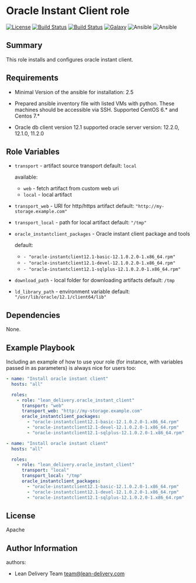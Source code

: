 Oracle Instant Client role
=========
[![License](https://img.shields.io/badge/license-Apache-green.svg?style=flat)](https://raw.githubusercontent.com/lean-delivery/ansible-role-sonarqube/master/LICENSE)
[![Build Status](https://travis-ci.org/lean-delivery/ansible-role-oracle-instant-client.svg?branch=master)](https://travis-ci.org/lean-delivery/ansible-role-oracle-instant-client)
[![Build Status](https://gitlab.com/lean-delivery/ansible-role-oracle-instant-client/badges/master/build.svg)](https://gitlab.com/lean-delivery/ansible-role-oracle-instant-client)
[![Galaxy](https://img.shields.io/badge/galaxy-lean__delivery.oracle__instant__client-blue.svg)](https://galaxy.ansible.com/lean_delivery/oracle_instant_client)
![Ansible](https://img.shields.io/ansible/role/d/32812.svg)
![Ansible](https://img.shields.io/badge/dynamic/json.svg?label=min_ansible_version&url=https%3A%2F%2Fgalaxy.ansible.com%2Fapi%2Fv1%2Froles%2F32812%2F&query=$.min_ansible_version)

Summary
-------

This role installs and configures oracle instant client.

Requirements
------------

  - Minimal Version of the ansible for installation: 2.5

  - Prepared ansible inventory file with listed VMs with python. These machines should be accessible via SSH.
Supported CentOS 6.* and Centos 7.*

  - Oracle db client version 12.1 supported oracle server version: 12.2.0, 12.1.0, 11.2.0

Role Variables
--------------

  - `transport` - artifact source transport default: `local`

    available:
      - `web` - fetch artifact from custom web uri
      - `local` - local artifact

  - `transport_web` - URI for http/https artifact default: `"http://my-storage.example.com"`
  - `transport_local` - path for local artifact default: `"/tmp"`
  - `oracle_instantclient_packages` - Oracle instant client package and tools

    default:
      - `- "oracle-instantclient12.1-basic-12.1.0.2.0-1.x86_64.rpm"`
      - `- "oracle-instantclient12.1-devel-12.1.0.2.0-1.x86_64.rpm"`
      - `- "oracle-instantclient12.1-sqlplus-12.1.0.2.0-1.x86_64.rpm"`

  - `download_path` - local folder for downloading artifacts default: `/tmp`
  - `ld_library_path` -  environment variable default: `"/usr/lib/oracle/12.1/client64/lib"`

Dependencies
------------

None.

Example Playbook
----------------

Including an example of how to use your role (for instance, with variables passed in as parameters) is always nice for users too:
```yaml
- name: "Install oracle instant client"
  hosts: "all"

  roles:
    - role: "lean_delivery.oracle_instant_client"
      transport: "web"
      transport_web: "http://my-storage.example.com"
      oracle_instantclient_packages:
        - "oracle-instantclient12.1-basic-12.1.0.2.0-1.x86_64.rpm"
        - "oracle-instantclient12.1-devel-12.1.0.2.0-1.x86_64.rpm"
        - "oracle-instantclient12.1-sqlplus-12.1.0.2.0-1.x86_64.rpm"
```
```yaml
- name: "Install oracle instant client"
  hosts: "all"

  roles:
    - role: "lean_delivery.oracle_instant_client"
      transport: "local"
      transport_local: "/tmp"
      oracle_instantclient_packages:
        - "oracle-instantclient12.1-basic-12.1.0.2.0-1.x86_64.rpm"
        - "oracle-instantclient12.1-devel-12.1.0.2.0-1.x86_64.rpm"
        - "oracle-instantclient12.1-sqlplus-12.1.0.2.0-1.x86_64.rpm"
```


License
-------
Apache

Author Information
------------------

authors:
  - Lean Delivery Team <team@lean-delivery.com>
